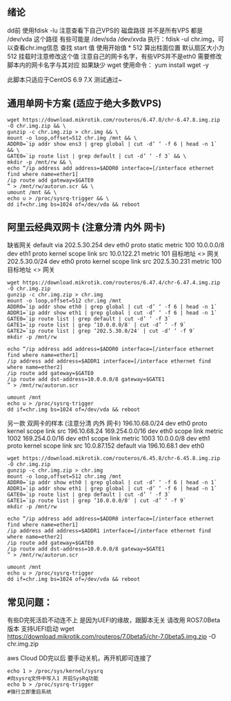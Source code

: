 
## 绪论
dd前 使用fdisk -lu 注意查看下自己VPS的 磁盘路径 并不是所有VPS 都是 /dev/vda 这个路径 有些可能是 /dev/sda /dev/xvda
执行：fdisk -ul chr.img，可以查看chr.img信息 查找 start 值 使用开始值 * 512 算出柱面位置 默认扇区大小为512 挂载时注意修改这个值
注意自己的网卡名字，有些VPS并不是eth0 需要修改脚本内的网卡名字与其对应
如果缺少 wget 使用命令： yum install wget -y

此脚本只适应于CentOS 6.9 7.X 测试通过~

## 通用单网卡方案 (适应于绝大多数VPS)
```
wget https://download.mikrotik.com/routeros/6.47.8/chr-6.47.8.img.zip -O chr.img.zip && \
gunzip -c chr.img.zip > chr.img && \
mount -o loop,offset=512 chr.img /mnt && \
ADDR0=`ip addr show ens3 | grep global | cut -d’ ‘ -f 6 | head -n 1` && \
GATE0=`ip route list | grep default | cut -d’ ‘ -f 3` && \
mkdir -p /mnt/rw && \
echo “/ip address add address=$ADDR0 interface=[/interface ethernet find where name=ether1]
/ip route add gateway=$GATE0
” > /mnt/rw/autorun.scr && \
umount /mnt && \
echo u > /proc/sysrq-trigger && \
dd if=chr.img bs=1024 of=/dev/vda && reboot
```

 

## 阿里云经典双网卡 (注意分清 内外 网卡)

缺省网关
  default via 202.5.30.254 dev eth0 proto static metric 100
  10.0.0.0/8 dev eth1 proto kernel scope link src 10.0.122.21 metric 101 目标地址 <> 网关
  202.5.30.0/24 dev eth0 proto kernel scope link src 202.5.30.231 metric 100 目标地址 <> 网关
```
wget https://download.mikrotik.com/routeros/6.47.4/chr-6.47.4.img.zip -O chr.img.zip
gunzip -c chr.img.zip > chr.img
mount -o loop,offset=512 chr.img /mnt
ADDR0=`ip addr show eth0 | grep global | cut -d’ ‘ -f 6 | head -n 1`
ADDR1=`ip addr show eth1 | grep global | cut -d’ ‘ -f 6 | head -n 1`
GATE0=`ip route list | grep default | cut -d’ ‘ -f 3`
GATE1=`ip route list | grep ‘10.0.0.0/8′ | cut -d’ ‘ -f 9`
GATE2=`ip route list | grep ‘202.5.30.0/24′ | cut -d’ ‘ -f 9`
mkdir -p /mnt/rw

echo “/ip address add address=$ADDR0 interface=[/interface ethernet find where name=ether1]
/ip address add address=$ADDR1 interface=[/interface ethernet find where name=ether2]
/ip route add gateway=$GATE0
/ip route add dst-address=10.0.0.0/8 gateway=$GATE1
” > /mnt/rw/autorun.scr

umount /mnt
echo u > /proc/sysrq-trigger
dd if=chr.img bs=1024 of=/dev/vda && reboot
```
 

另一款 双网卡的样本 (注意分清 内外 网卡)
196.10.68.0/24 dev eth0 proto kernel scope link src 196.10.68.24
169.254.0.0/16 dev eth0 scope link metric 1002
169.254.0.0/16 dev eth1 scope link metric 1003
10.0.0.0/8 dev eth1 proto kernel scope link src 10.0.87.152
default via 196.10.68.1 dev eth0
```
wget https://download.mikrotik.com/routeros/6.45.8/chr-6.45.8.img.zip -O chr.img.zip
gunzip -c chr.img.zip > chr.img
mount -o loop,offset=512 chr.img /mnt
ADDR0=`ip addr show eth0 | grep global | cut -d’ ‘ -f 6 | head -n 1`
ADDR1=`ip addr show eth1 | grep global | cut -d’ ‘ -f 6 | head -n 1`
GATE0=`ip route list | grep default | cut -d’ ‘ -f 3`
GATE1=`ip route list | grep ‘10.0.0.0/8′ | cut -d’ ‘ -f 9`
mkdir -p /mnt/rw

echo “/ip address add address=$ADDR0 interface=[/interface ethernet find where name=ether1]
/ip address add address=$ADDR1 interface=[/interface ethernet find where name=ether2]
/ip route add gateway=$GATE0
/ip route add dst-address=10.0.0.0/8 gateway=$GATE1
” > /mnt/rw/autorun.scr

umount /mnt
echo u > /proc/sysrq-trigger
dd if=chr.img bs=1024 of=/dev/vda && reboot
```
 

 

## 常见问题：
有些D完死活启不动连不上 是因为UEFI的缘故，跟脚本无关 请改用 ROS7.0Beta 版本 支持UEFI启动
wget https://download.mikrotik.com/routeros/7.0beta5/chr-7.0beta5.img.zip -O chr.img.zip

aws Cloud DD完以后 要手动关机，再开机即可连接了
```
echo 1 > /proc/sys/kernel/sysrq  
#向sysrq文件中写入1 开启SysRq功能
echo b > /proc/sysrq-trigger 
#强行立即重启系统
```
